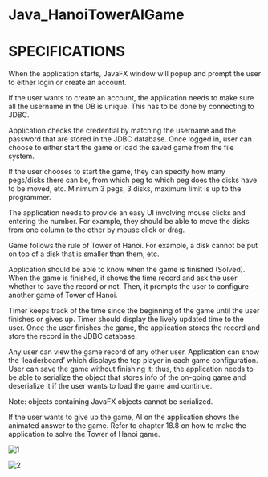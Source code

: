 # Java_HanoiTowerAIGame

# SPECIFICATIONS 

When the application starts, JavaFX window will popup and prompt the user to either login or create an account. 

If the user wants to create an account, the application needs to make sure all the username in the DB is unique. This has to be done by connecting to JDBC. 

Application checks the credential by matching the username and the password that are stored in the JDBC database. Once logged in, user can choose to either start the game or load the saved game from the file system. 

If the user chooses to start the game, they can specify how many pegs/disks there can be, from which peg to which peg does the disks have to be moved, etc. Minimum 3 pegs, 3 disks, maximum limit is up to the programmer. 

The application needs to provide an easy UI involving mouse clicks and entering the number. For example, they should be able to move the disks from one column to the other by mouse click or drag. 

Game follows the rule of Tower of Hanoi. For example, a disk cannot be put on top of a disk that is smaller than them, etc. 

Application should be able to know when the game is finished (Solved). When the game is finished, it shows the time record and ask the user whether to save the record or not. Then, it prompts the user to configure another game of Tower of Hanoi. 

Timer keeps track of the time since the beginning of the game until the user finishes or gives up. Timer should display the lively updated time to the user. Once the user finishes the game, the application stores the record and store the record in the JDBC database. 

Any user can view the game record of any other user. Application can show the ‘leaderboard’ which displays the top player in each game configuration. 
User can save the game without finishing it; thus, the application needs to be able to serialize the object that stores info of the on-going game and deserialize it if the user wants to load the game and continue. 

Note: objects containing JavaFX objects cannot be serialized. 

If the user wants to give up the game, AI on the application shows the animated answer to the game. Refer to chapter 18.8 on how to make the application to solve the Tower of Hanoi game. 

![1](https://user-images.githubusercontent.com/72087494/140117558-51878de1-75fc-450d-8589-d32b1d9efffc.png)

![2](https://user-images.githubusercontent.com/72087494/140117583-ec6e039e-3dcb-4631-b577-17da170f9198.png)
